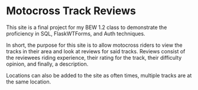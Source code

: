 # Motocross Track Reviews

This site is a final project for my BEW 1.2 class to demonstrate the proficiency in SQL, FlaskWTForms, and Auth techniques.

In short, the purpose for this site is to allow motocross riders to view the tracks in their area and look at reviews for said tracks. Reviews consist of the reviewees riding experience, their rating for the track, their difficulty opinion, and finally, a description.

Locations can also be added to the site as often times, multiple tracks are at the same location.
